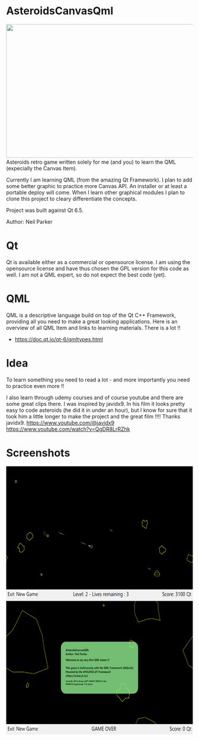 # AsteroidsCanvasQml

<img src="docs/Recording_AsteroidsCanvasQML_2023-06-23 204138.gif" width="640" height="360">
Asteroids retro game written solely for me (and you) to learn the QML (expecially the Canvas Item).

Currently I am learning QML (from the amazing Qt Framework). 
I plan to add some better graphic to practice more Canvas API. An installer or at least a portable deploy will come. 
When I learn other graphical modules I plan to clone this project to cleary differentiate the concepts.

Project was built against Qt 6.5. 

Author: Neil Parker

# Qt
Qt is available either as a commercial or opensource license. I am using the opensource license and have thus chosen the GPL version for this code as well. 
I am not a QML expert, so do not expect the best code (yet).

# QML
QML is a descriptive language build on top of the Qt C++ Framework, providing all you need to make a great looking applications.
Here is an overview of all QML Item and links to learning materials. There is a lot !!
- https://doc.qt.io/qt-6/qmltypes.html

# Idea 
To learn something you need to read a lot - and more importantly you need to practice even more !!

I also learn through udemy courses and of course youtube and there are some great clips there.
I was inspired by javidx9. In his film it looks pretty easy to code asteroids (he did it in under an hour), but I know for sure that it took him a little longer to make the project and the great film !!!!
Thanks javidx9.
https://www.youtube.com/@javidx9
https://www.youtube.com/watch?v=QgDR8LrRZhk

# Screenshots
<img src="docs/Screenshot1.png" width="640" height="360">
<img src="docs/Screenshot2.png" width="640" height="360">
